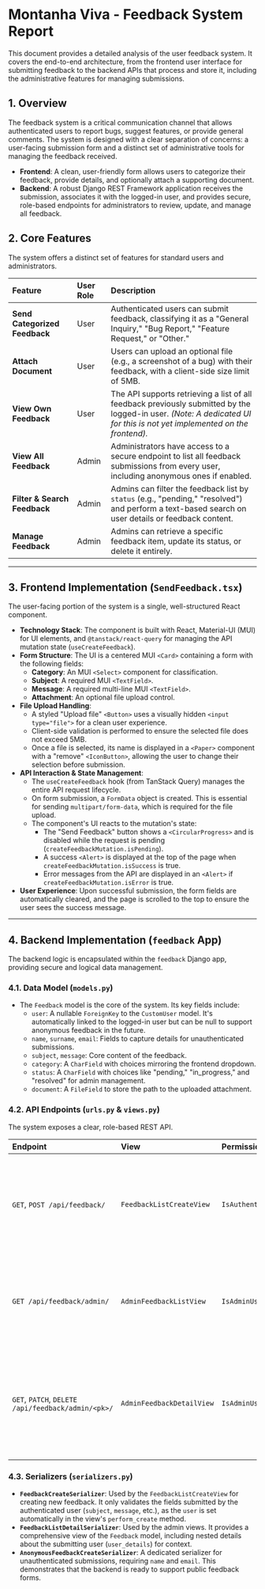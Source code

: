 # Montanha Viva - Feedback System Report

This document provides a detailed analysis of the user feedback system. It covers the end-to-end architecture, from the frontend user interface for submitting feedback to the backend APIs that process and store it, including the administrative features for managing submissions.

## 1. Overview

The feedback system is a critical communication channel that allows authenticated users to report bugs, suggest features, or provide general comments. The system is designed with a clear separation of concerns: a user-facing submission form and a distinct set of administrative tools for managing the feedback received.

- **Frontend**: A clean, user-friendly form allows users to categorize their feedback, provide details, and optionally attach a supporting document.
- **Backend**: A robust Django REST Framework application receives the submission, associates it with the logged-in user, and provides secure, role-based endpoints for administrators to review, update, and manage all feedback.

## 2. Core Features

The system offers a distinct set of features for standard users and administrators.

| Feature                       | User Role | Description                                                                                                                                                              |
| :---------------------------- | :-------- | :----------------------------------------------------------------------------------------------------------------------------------------------------------------------- |
| **Send Categorized Feedback** | User      | Authenticated users can submit feedback, classifying it as a "General Inquiry," "Bug Report," "Feature Request," or "Other."                                             |
| **Attach Document**           | User      | Users can upload an optional file (e.g., a screenshot of a bug) with their feedback, with a client-side size limit of 5MB.                                               |
| **View Own Feedback**         | User      | The API supports retrieving a list of all feedback previously submitted by the logged-in user. _(Note: A dedicated UI for this is not yet implemented on the frontend)._ |
| **View All Feedback**         | Admin     | Administrators have access to a secure endpoint to list all feedback submissions from every user, including anonymous ones if enabled.                                   |
| **Filter & Search Feedback**  | Admin     | Admins can filter the feedback list by `status` (e.g., "pending," "resolved") and perform a text-based search on user details or feedback content.                       |
| **Manage Feedback**           | Admin     | Admins can retrieve a specific feedback item, update its status, or delete it entirely.                                                                                  |

---

## 3. Frontend Implementation (`SendFeedback.tsx`)

The user-facing portion of the system is a single, well-structured React component.

- **Technology Stack**: The component is built with React, Material-UI (MUI) for UI elements, and `@tanstack/react-query` for managing the API mutation state (`useCreateFeedback`).
- **Form Structure**: The UI is a centered MUI `<Card>` containing a form with the following fields:
  - **Category**: An MUI `<Select>` component for classification.
  - **Subject**: A required MUI `<TextField>`.
  - **Message**: A required multi-line MUI `<TextField>`.
  - **Attachment**: An optional file upload control.
- **File Upload Handling**:
  - A styled "Upload file" `<Button>` uses a visually hidden `<input type="file">` for a clean user experience.
  - Client-side validation is performed to ensure the selected file does not exceed 5MB.
  - Once a file is selected, its name is displayed in a `<Paper>` component with a "remove" `<IconButton>`, allowing the user to change their selection before submission.
- **API Interaction & State Management**:
  - The `useCreateFeedback` hook (from TanStack Query) manages the entire API request lifecycle.
  - On form submission, a `FormData` object is created. This is essential for sending `multipart/form-data`, which is required for the file upload.
  - The component's UI reacts to the mutation's state:
    - The "Send Feedback" button shows a `<CircularProgress>` and is disabled while the request is pending (`createFeedbackMutation.isPending`).
    - A success `<Alert>` is displayed at the top of the page when `createFeedbackMutation.isSuccess` is true.
    - Error messages from the API are displayed in an `<Alert>` if `createFeedbackMutation.isError` is true.
- **User Experience**: Upon successful submission, the form fields are automatically cleared, and the page is scrolled to the top to ensure the user sees the success message.

---

## 4. Backend Implementation (`feedback` App)

The backend logic is encapsulated within the `feedback` Django app, providing secure and logical data management.

### 4.1. Data Model (`models.py`)

- The `Feedback` model is the core of the system. Its key fields include:
  - `user`: A nullable `ForeignKey` to the `CustomUser` model. It's automatically linked to the logged-in user but can be null to support anonymous feedback in the future.
  - `name`, `surname`, `email`: Fields to capture details for unauthenticated submissions.
  - `subject`, `message`: Core content of the feedback.
  - `category`: A `CharField` with choices mirroring the frontend dropdown.
  - `status`: A `CharField` with choices like "pending," "in_progress," and "resolved" for admin management.
  - `document`: A `FileField` to store the path to the uploaded attachment.

### 4.2. API Endpoints (`urls.py` & `views.py`)

The system exposes a clear, role-based REST API.

| Endpoint                                           | View                      | Permission(s)     | Description                                                                                           |
| :------------------------------------------------- | :------------------------ | :---------------- | :---------------------------------------------------------------------------------------------------- |
| `GET`, `POST /api/feedback/`                       | `FeedbackListCreateView`  | `IsAuthenticated` | Allows a logged-in user to create new feedback (POST) or list their own past submissions (GET).       |
| `GET /api/feedback/admin/`                         | `AdminFeedbackListView`   | `IsAdminUser`     | Allows an admin to list all feedback from all users, with powerful filtering and search capabilities. |
| `GET`, `PATCH`, `DELETE /api/feedback/admin/<pk>/` | `AdminFeedbackDetailView` | `IsAdminUser`     | Allows an admin to retrieve, update (e.g., change status), or delete a single feedback entry.         |

### 4.3. Serializers (`serializers.py`)

- **`FeedbackCreateSerializer`**: Used by the `FeedbackListCreateView` for creating new feedback. It only validates the fields submitted by the authenticated user (`subject`, `message`, etc.), as the `user` is set automatically in the view's `perform_create` method.
- **`FeedbackListDetailSerializer`**: Used by the admin views. It provides a comprehensive view of the `Feedback` model, including nested details about the submitting user (`user_details`) for context.
- **`AnonymousFeedbackCreateSerializer`**: A dedicated serializer for unauthenticated submissions, requiring `name` and `email`. This demonstrates that the backend is ready to support public feedback forms.
